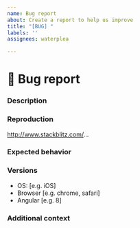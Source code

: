 ```yaml
---
name: Bug report
about: Create a report to help us improve
title: "[BUG] "
labels: ''
assignees: waterplea

---
```


# 🐞 Bug report

### Description
<!-- A clear and concise description of what the bug is -->


### Reproduction
<!-- Steps to reproduce or, preferably, a demo on StackBlitz or similar service -->
http://www.stackblitz.com/...

### Expected behavior
<!-- A clear and concise description of what you expected to happen -->

### Versions
 - OS: [e.g. iOS]
 - Browser [e.g. chrome, safari]
 - Angular [e.g. 8]

### Additional context
<!-- Add any other context about the problem here -->
